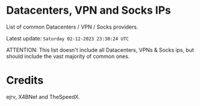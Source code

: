 # Datacenters, VPN and Socks IPs
 
List of common Datacenters / VPN / Socks providers. 

Latest update: `Saturday 02-12-2023 23:30:24 UTC` 

ATTENTION: This list doesn't include all Datacenters, VPNs & Socks ips, 
but should include the vast majority of common ones.

# Credits
ejrv, X4BNet and TheSpeedX.
